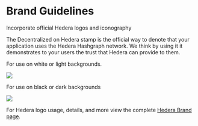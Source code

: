 # Brand Guidelines

Incorporate official Hedera logos and iconography

The Decentralized on Hedera stamp is the official way to denote that your application uses the Hedera Hashgraph network. We think by using it it demonstrates to your users the trust that Hedera can provide to them.

For use on white or light backgrounds.

![](<../.gitbook/assets/Built On Hedera \_ BLACK (1).png>)

For use on black or dark backgrounds

![](<../.gitbook/assets/Built On Hedera \_ WHITE\_Background.png>)

For Hedera logo usage, details, and more view the complete [Hedera Brand page](https://hedera.com/brand).
